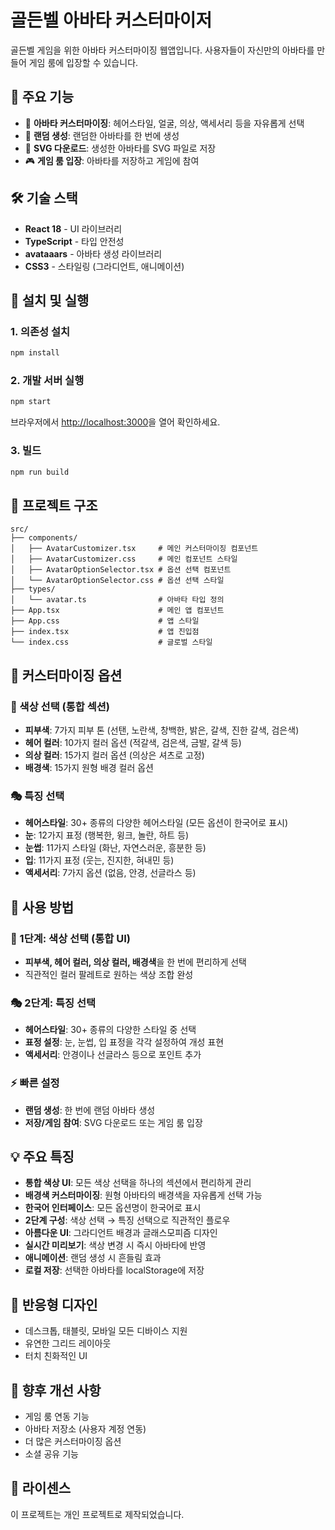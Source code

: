 # 골든벨 아바타 커스터마이저

골든벨 게임을 위한 아바타 커스터마이징 웹앱입니다. 사용자들이 자신만의 아바타를 만들어 게임 룸에 입장할 수 있습니다.

## 🎯 주요 기능

- 🎨 **아바타 커스터마이징**: 헤어스타일, 얼굴, 의상, 액세서리 등을 자유롭게 선택
- 🎲 **랜덤 생성**: 랜덤한 아바타를 한 번에 생성
- 💾 **SVG 다운로드**: 생성한 아바타를 SVG 파일로 저장
- 🎮 **게임 룸 입장**: 아바타를 저장하고 게임에 참여

## 🛠️ 기술 스택

- **React 18** - UI 라이브러리
- **TypeScript** - 타입 안전성
- **avataaars** - 아바타 생성 라이브러리
- **CSS3** - 스타일링 (그라디언트, 애니메이션)

## 🚀 설치 및 실행

### 1. 의존성 설치
```bash
npm install
```

### 2. 개발 서버 실행
```bash
npm start
```

브라우저에서 [http://localhost:3000](http://localhost:3000)을 열어 확인하세요.

### 3. 빌드
```bash
npm run build
```

## 📁 프로젝트 구조

```
src/
├── components/
│   ├── AvatarCustomizer.tsx     # 메인 커스터마이징 컴포넌트
│   ├── AvatarCustomizer.css     # 메인 컴포넌트 스타일
│   ├── AvatarOptionSelector.tsx # 옵션 선택 컴포넌트
│   └── AvatarOptionSelector.css # 옵션 선택 스타일
├── types/
│   └── avatar.ts                # 아바타 타입 정의
├── App.tsx                      # 메인 앱 컴포넌트
├── App.css                      # 앱 스타일
├── index.tsx                    # 앱 진입점
└── index.css                    # 글로벌 스타일
```

## 🎨 커스터마이징 옵션

### 🎯 색상 선택 (통합 섹션)
- **피부색**: 7가지 피부 톤 (선탠, 노란색, 창백한, 밝은, 갈색, 진한 갈색, 검은색)
- **헤어 컬러**: 10가지 컬러 옵션 (적갈색, 검은색, 금발, 갈색 등)
- **의상 컬러**: 15가지 컬러 옵션 (의상은 셔츠로 고정)
- **배경색**: 15가지 원형 배경 컬러 옵션

### 🎭 특징 선택
- **헤어스타일**: 30+ 종류의 다양한 헤어스타일 (모든 옵션이 한국어로 표시)
- **눈**: 12가지 표정 (행복한, 윙크, 놀란, 하트 등)
- **눈썹**: 11가지 스타일 (화난, 자연스러운, 흥분한 등)
- **입**: 11가지 표정 (웃는, 진지한, 혀내민 등)
- **액세서리**: 7가지 옵션 (없음, 안경, 선글라스 등)

## 🎯 사용 방법

### 🎨 1단계: 색상 선택 (통합 UI)
- **피부색, 헤어 컬러, 의상 컬러, 배경색**을 한 번에 편리하게 선택
- 직관적인 컬러 팔레트로 원하는 색상 조합 완성

### 🎭 2단계: 특징 선택
- **헤어스타일**: 30+ 종류의 다양한 스타일 중 선택
- **표정 설정**: 눈, 눈썹, 입 표정을 각각 설정하여 개성 표현
- **액세서리**: 안경이나 선글라스 등으로 포인트 추가

### ⚡ 빠른 설정
- **랜덤 생성**: 한 번에 랜덤 아바타 생성
- **저장/게임 참여**: SVG 다운로드 또는 게임 룸 입장

## 💡 주요 특징

- **통합 색상 UI**: 모든 색상 선택을 하나의 섹션에서 편리하게 관리
- **배경색 커스터마이징**: 원형 아바타의 배경색을 자유롭게 선택 가능
- **한국어 인터페이스**: 모든 옵션명이 한국어로 표시
- **2단계 구성**: 색상 선택 → 특징 선택으로 직관적인 플로우
- **아름다운 UI**: 그라디언트 배경과 글래스모피즘 디자인
- **실시간 미리보기**: 색상 변경 시 즉시 아바타에 반영
- **애니메이션**: 랜덤 생성 시 흔들림 효과
- **로컬 저장**: 선택한 아바타를 localStorage에 저장

## 📱 반응형 디자인

- 데스크톱, 태블릿, 모바일 모든 디바이스 지원
- 유연한 그리드 레이아웃
- 터치 친화적인 UI

## 🔧 향후 개선 사항

- 게임 룸 연동 기능
- 아바타 저장소 (사용자 계정 연동)
- 더 많은 커스터마이징 옵션
- 소셜 공유 기능

## 📄 라이센스

이 프로젝트는 개인 프로젝트로 제작되었습니다.
